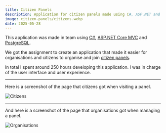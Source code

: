 ```yaml
---
title: Citizen Panels
description: Application for citizen panels made using C#, ASP.NET and PostgreSQL. Made in my second year at KdG
image: citizen-panels/citizens.webp
date: 2025-05-28
---
```


This application was made in team using [C#](https://en.wikipedia.org/wiki/C_Sharp_(programming_language)), [ASP.NET Core MVC](https://learn.microsoft.com/en-us/aspnet/core/tutorials/first-mvc-app/start-mvc?view=aspnetcore-9.0) and [PostgreSQL](https://www.postgresql.org/).

We got the assignment to create an application that made it easier for organisations and citizens to organise and join [citizen panels](https://en.wikipedia.org/wiki/Citizens%27_Reference_Panel).

In total I spent around 250 hours developing this application. I was in charge of the user interface and user experience.

---

Here is a screenshot of the page that citizens got when visiting a panel.

![Citizens](/images/projects/citizen-panels/citizens.webp)

---

And here is a screenshot of the page that organisations got when managing a panel.

![Organisations](/images/projects/citizen-panels/organisations.webp)
